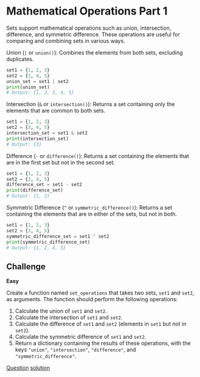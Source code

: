 # Mathematical Operations Part 1

Sets support mathematical operations such as union, intersection, difference, and symmetric difference. These operations are useful for comparing and combining sets in various ways.

Union (`|` or `union()`): Combines the elements from both sets, excluding duplicates.

```python
set1 = {1, 2, 3}
set2 = {3, 4, 5}
union_set = set1 | set2
print(union_set)
# Output: {1, 2, 3, 4, 5}
```

Intersection (`&` or `intersection()`): Returns a set containing only the elements that are common to both sets.

```python
set1 = {1, 2, 3}
set2 = {3, 4, 5}
intersection_set = set1 & set2
print(intersection_set)
# Output: {3}
```

Difference (`-` or `difference()`): Returns a set containing the elements that are in the first set but not in the second set.

```python
set1 = {1, 2, 3}
set2 = {3, 4, 5}
difference_set = set1 - set2
print(difference_set)
# Output: {1, 2}
```

Symmetric Difference (`^` or `symmetric_difference()`): Returns a set containing the elements that are in either of the sets, but not in both.

```python
set1 = {1, 2, 3}
set2 = {3, 4, 5}
symmetric_difference_set = set1 ^ set2
print(symmetric_difference_set)
# Output: {1, 2, 4, 5}
```

## Challenge

**Easy**

Create a function named `set_operations` that takes two sets, `set1` and `set2`, as arguments. The function should perform the following operations:

1. Calculate the union of `set1` and `set2`.
2. Calculate the intersection of `set1` and `set2`.
3. Calculate the difference of `set1` and `set2` (elements in `set1` but not in `set2`).
4. Calculate the symmetric difference of `set1` and `set2`.
5. Return a dictionary containing the results of these operations, with the keys `"union"`, `"intersection"`, `"difference"`, and `"symmetric_difference"`.

[Question](q.py) [solution](solution.py)